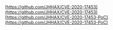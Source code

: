 [https://github.com/JHHAX/CVE-2020-17453](https://github.com/JHHAX/CVE-2020-17453)
[https://github.com/JHHAX/CVE-2020-17453-PoC](https://github.com/JHHAX/CVE-2020-17453-PoC)
